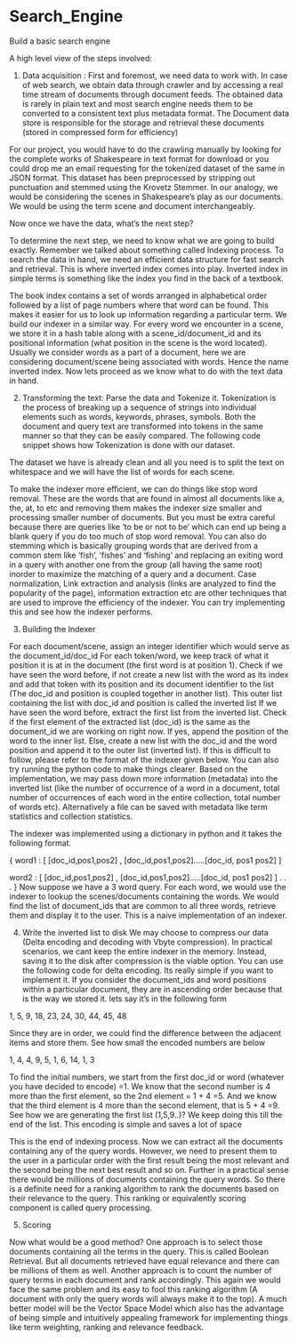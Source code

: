 # Search_Engine
Build a basic search engine

A high level view of the steps involved:

1. Data acquisition : First and foremost, we need data to work with. In case of web search, we obtain data through crawler and by accessing a real time stream of documents through document feeds. The obtained data is rarely in plain text and most search engine needs them to be converted to a consistent text plus metadata format. The Document data store is responsible for the storage and retrieval these documents (stored in compressed form for efficiency)

For our project, you would have to do the crawling manually by looking for the complete works of Shakespeare in text format for download or you could drop me an email requesting for the tokenized dataset of the same in JSON format. This dataset has been preprocessed by stripping out punctuation and stemmed using the Krovetz Stemmer. In our analogy, we would be considering the scenes in Shakespeare’s play as our documents. We would be using the term scene and document interchangeably.

Now once we have the data, what’s the next step?

To determine the next step, we need to know what we are going to build exactly. Remember we talked about something called Indexing process. To search the data in hand, we need an efficient data structure for fast search and retrieval. This is where inverted index comes into play. Inverted index in simple terms is something like the index you find in the back of a textbook.

The book index contains a set of words arranged in alphabetical order followed by a list of page numbers where that word can be found. This makes it easier for us to look up information regarding a particular term. We build our indexer in a similar way. For every word we encounter in a scene, we store it in a hash table along with a scene_id/document_id and its positional information (what position in the scene is the word located). Usually we consider words as a part of a document, here we are considering document/scene being associated with words. Hence the name inverted index. Now lets proceed as we know what to do with the text data in hand.

2. Transforming the text: Parse the data and Tokenize it. Tokenization is the process of breaking up a sequence of strings into individual elements such as words, keywords, phrases, symbols. Both the document and query text are transformed into tokens in the same manner so that they can be easily compared. The following code snippet shows how Tokenization is done with our dataset.

The dataset we have is already clean and all you need is to split the text on whitespace and we will have the list of words for each scene.

To make the indexer more efficient, we can do things like stop word removal. These are the words that are found in almost all documents like a, the, at, to etc and removing them makes the indexer size smaller and processing smaller number of documents. But you must be extra careful because there are queries like ‘to be or not to be’ which can end up being a blank query if you do too much of stop word removal. You can also do stemming  which is basically grouping words that are derived from a common stem like ‘fish’, ‘fishes’ and ‘fishing’ and replacing an exiting word in a query with another one from the group (all having the same root) inorder to maximize the matching of a query and a document. Case normalization, Link extraction and analysis (links are analyzed to find the popularity of the page), information extraction etc are other techniques that are used to improve the efficiency of the indexer. You can try implementing this and see how the indexer performs.

3. Building the Indexer

For each document/scene, assign an integer identifier which would serve as the document_id/doc_id
For each token/word, we keep track of what it position it is at in the document (the first word is at position 1).
Check if we have seen the word before, if not create a new list with the word as its index and add that token with its position and its document identifier to the list (The doc_id and position is coupled together in another list).  This outer list containing the list with doc_id and position is called the inverted list
If we have seen the word before, extract the first list from the inverted list. Check if the first element of the extracted list (doc_id) is the same as the document_id we are working on right now. If yes, append the position of the word to the inner list. Else, create a new list with the doc_id and the word position and append it to the outer list (inverted list). If this is difficult to follow, please refer to the format of the indexer given below. You can also try running the python code to make things clearer.
Based on the implementation, we may pass down more information (metadata) into the inverted list (like the number of occurrence of a word in a document, total number of occurrences of each word in the entire collection, total number of words etc). Alternatively a file can be saved with metadata like term statistics and collection statistics.

The indexer was implemented using a dictionary in python and it takes the following format.


{ 
word1 : [  [doc_id,pos1,pos2] , [doc_id,pos1,pos2].....[doc_id, pos1 pos2] ] 
 
word2 : [  [doc_id,pos1,pos2] , [doc_id,pos1,pos2].....[doc_id, pos1 pos2] ] 
.
.
.
 } 
Now suppose we have a 3 word query. For each word, we would use the indexer to lookup the scenes/documents containing the words. We would find the list of document_ids that are common to all three words, retrieve them and display it to the user. This is a naive implementation of an indexer.

4. Write the inverted list to disk We may choose to compress our data (Delta encoding and decoding with Vbyte compression). In practical scenarios, we cant keep the entire indexer in the memory. Instead, saving it to the disk after compression is the viable option. You can use the following code for delta encoding. Its really simple if you want to implement it. If you consider the document_ids and word positions within a particular document, they are in ascending order because that is the way we stored it. lets say it’s in the following form

1, 5, 9, 18, 23, 24, 30, 44, 45, 48

Since they are in order, we could find the difference between the adjacent items and store them. See how small the encoded numbers are below

1, 4, 4, 9, 5, 1, 6, 14, 1, 3

To find the initial numbers, we start from the first doc_id or word (whatever you have decided to encode) =1. We know that the second number is 4 more than the first element, so the 2nd element = 1 + 4 =5. And we know that the third element is 4 more than the second element, that is 5 + 4 =9. See how we are generating the first list (1,5,9..)? We keep doing this till the end of the list. This encoding is simple and saves a lot of space

This is the end of indexing process. Now we can extract all the documents containing any of the query words. However, we need to present them to the user in a particular order with the first result being the most relevant and the second being the next best result and so on. Further in a practical sense there would be millions of documents containing the query words. So there is a definite need for a ranking algorithm to rank the documents based on their relevance to the query. This ranking or equivalently scoring component is called query processing.

5. Scoring

Now what would be a good method? One approach is to select those documents containing all the terms in the query. This is called Boolean Retrieval. But all documents retrieved have equal relevance and there can be millions of them as well. Another approach is to count the number of query terms in each document and rank accordingly. This again we would face the same problem and its easy to fool this ranking algorithm (A document with only the query words will always make it to the top). A much better model will be the Vector Space Model which also has the advantage of being simple and intuitively appealing framework for implementing things like term weighting, ranking and relevance feedback.


